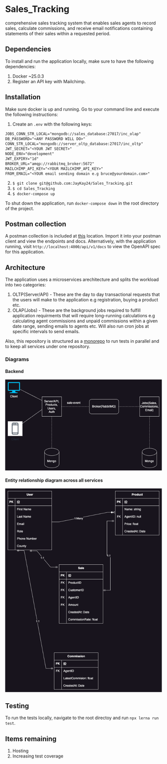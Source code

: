 # Sales_Tracking
comprehensive sales tracking system that enables sales agents to record sales, calculate commissions, and receive email notifications containing statements of their sales within a requested period.

## Dependencies
To install and run the application locally, make sure to have the following dependencies:

1. Docker ~25.0.3
2. Register an API key with Mailchimp.

## Installation

Make sure docker is up and running. Go to your command line and execute the following instructions:
1. Create an `.env` with the following keys:
  ```
  JOBS_CONN_STR_LOCAL="mongodb://sales_database:27017/inc_olap"
  DB_PASSWORD="<ANY PASSWORD WILL DO>"
  CONN_STR_LOCAL="mongodb://server_oltp_database:27017/inc_oltp"
  JWT_SECRET="<YOUR JWT SECRET>"
  NODE_ENV="development"
  JWT_EXPIRY="1d"
  BROKER_URL="amqp://rabbitmq_broker:5672"
  MAILCHIMP_API_KEY="<YOUR MAILCHIMP_API_KEY>"
  FROM_EMAIL="<YOUR email sending domain e.g bruce@yourdomain.com>"
  ```
2. `$ git clone git@github.com:JayKay24/Sales_Tracking.git`
3. `$ cd Sales_Tracking`
4. `$ docker-compose up`

To shut down the application, run `docker-compose down` in the root directory of the project.

## Postman collection
A postman collection is included at [this](./docs/postman/Sales%20Tracking%20System.postman_collection.json) location. Import it into your postman client and view the endpoints and docs.
Alternatively, with the application running, visit `http://localhost:4000/api/v1/docs` to view the OpenAPI spec for this application.

## Architecture

The application uses a microservices arechitecture and splits the workload into two categories:

1. OLTP(Server/API) - These are the day to day transactional requests that the users will make to the application e.g registration, buying a product etc.
2. OLAP(Jobs) - These are the background jobs required to fulfill application requirments that will require long-running calculations e.g calculating agent
  commissions and unpaid commissions within a given date range, sending emails to agents etc. Will also run cron jobs at specific intervals to send emails.

Also, this repository is structured as a [monorepo](https://lerna.js.org/) to run tests in parallel and to keep all services under one repository.

### Diagrams
#### Backend
![Backend](./docs/diagrams/backend_architecture.png)

#### Entity relationship diagram across all services
![ER](./docs/diagrams/ER_diagram.png)

## Testing
To run the tests locally, navigate to the root directoy and run `npx lerna run test`.

## Items remaining
1. Hosting
2. Increasing test coverage